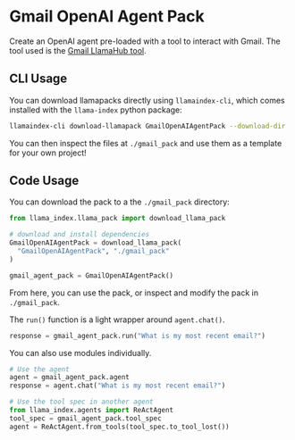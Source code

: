 # Gmail OpenAI Agent Pack

Create an OpenAI agent pre-loaded with a tool to interact with Gmail. The tool used is the [Gmail LlamaHub tool](https://llamahub.ai/l/tools-gmail).

## CLI Usage

You can download llamapacks directly using `llamaindex-cli`, which comes installed with the `llama-index` python package:

```bash
llamaindex-cli download-llamapack GmailOpenAIAgentPack --download-dir ./gmail_pack
```

You can then inspect the files at `./gmail_pack` and use them as a template for your own project!

## Code Usage

You can download the pack to a the `./gmail_pack` directory:

```python
from llama_index.llama_pack import download_llama_pack

# download and install dependencies
GmailOpenAIAgentPack = download_llama_pack(
  "GmailOpenAIAgentPack", "./gmail_pack"
)

gmail_agent_pack = GmailOpenAIAgentPack()
```

From here, you can use the pack, or inspect and modify the pack in `./gmail_pack`.

The `run()` function is a light wrapper around `agent.chat()`.

```python
response = gmail_agent_pack.run("What is my most recent email?")
```

You can also use modules individually.

```python
# Use the agent
agent = gmail_agent_pack.agent
response = agent.chat("What is my most recent email?")

# Use the tool spec in another agent
from llama_index.agents import ReActAgent
tool_spec = gmail_agent_pack.tool_spec
agent = ReActAgent.from_tools(tool_spec.to_tool_lost())
```
